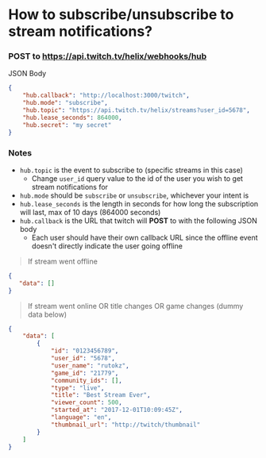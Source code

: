 # How to subscribe/unsubscribe to stream notifications?

### **POST** to https://api.twitch.tv/helix/webhooks/hub

JSON Body
```JSON
{
    "hub.callback": "http://localhost:3000/twitch",
    "hub.mode": "subscribe",
    "hub.topic": "https://api.twitch.tv/helix/streams?user_id=5678",
    "hub.lease_seconds": 864000,
    "hub.secret": "my secret"
}
```
### Notes
* `hub.topic` is the event to subscribe to (specific streams in this case)
    * Change `user_id` query value to the id of the user you wish to get stream notifications for
* `hub.mode` should be `subscribe` or `unsubscribe`, whichever your intent is
* `hub.lease_seconds` is the length in seconds for how long the subscription will last, max of 10 days (864000 seconds)
* `hub.callback` is the URL that twitch will **POST** to with the following JSON body
    * Each user should have their own callback URL since the offline event doesn't directly indicate the user going offline
> If stream went offline
```JSON
{
   "data": []
}
```
> If stream went online OR title changes OR game changes (dummy data below)
```JSON
{
    "data": [
        {
            "id": "0123456789",
            "user_id": "5678",
            "user_name": "rutokz",
            "game_id": "21779",
            "community_ids": [],
            "type": "live",
            "title": "Best Stream Ever",
            "viewer_count": 500,
            "started_at": "2017-12-01T10:09:45Z",
            "language": "en",
            "thumbnail_url": "http://twitch/thumbnail"
        }
    ]
}
```
